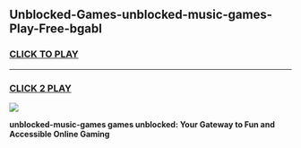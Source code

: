 
## Unblocked-Games-unblocked-music-games-Play-Free-bgabl
<h3>
<a href="https://premium76.site?title=unblocked-music-games&ref=10A">CLICK TO PLAY</a></h3>
<hr>

<h3>
<a href="https://premium76.site?title=unblocked-music-games&ref=10A">CLICK 2 PLAY</a>
  
</h3>

<a href="https://premium76.site?title=unblocked-music-games&ref=10A"><img src="https://clearcache.store/games.png"></a>


**unblocked-music-games games unblocked: Your Gateway to Fun and Accessible Online Gaming**
